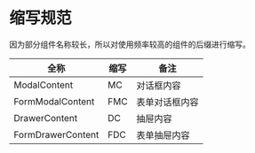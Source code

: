 # 缩写规范

因为部分组件名称较长，所以对使用频率较高的组件的后缀进行缩写。

| 全称              | 缩写 | 备注           |
| ----------------- | ---- | -------------- |
| ModalContent      | MC   | 对话框内容     |
| FormModalContent  | FMC  | 表单对话框内容 |
| DrawerContent     | DC   | 抽屉内容       |
| FormDrawerContent | FDC  | 表单抽屉内容   |
